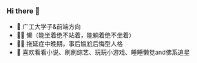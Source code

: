 ### Hi there 👋

<!--
**NANGUSY8/NANGUSY8** is a ✨ _special_ ✨ repository because its `README.md` (this file) appears on your GitHub profile.

Here are some ideas to get you started:


-->
- 🌱 广工大学子&前端方向
- 🤦‍♀️ 懒（能坐着绝不站着，能躺着绝不坐着）
- 🤷‍♀️ 拖延症中晚期，事后尴尬后悔型人格
- 🤞  喜欢看看小说、刷刷综艺、玩玩小游戏、睡睡懒觉and佛系追星
